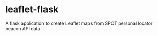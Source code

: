# leaflet-flask
A flask application to create Leaflet maps from SPOT personal locator beacon API data
